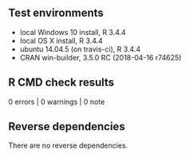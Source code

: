 ## Test environments
* local Windows 10 install, R 3.4.4
* local OS X install, R 3.4.4
* ubuntu 14.04.5 (on travis-ci), R 3.4.4
* CRAN win-builder, 3.5.0 RC (2018-04-16 r74625)

## R CMD check results

0 errors | 0 warnings | 0 note

## Reverse dependencies

There are no reverse dependencies.
